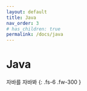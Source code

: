```yaml
---
layout: default
title: Java
nav_order: 3
# has_children: true
permalink: /docs/java
---
```


# Java

자바를 자바봐
{: .fs-6 .fw-300 }
